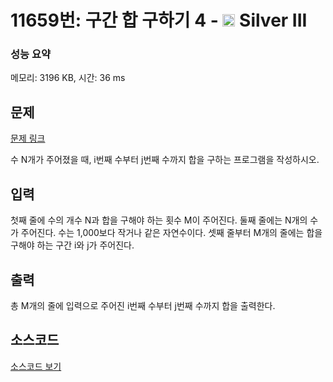 # 11659번: 구간 합 구하기 4 - <img src="https://static.solved.ac/tier_small/8.svg" style="height:20px" /> Silver III

<!-- performance -->
### 성능 요약
메모리: 3196 KB, 시간: 36 ms
<!-- end -->

## 문제

[문제 링크](https://boj.kr/11659)

<p>수 N개가 주어졌을 때, i번째 수부터 j번째 수까지 합을 구하는 프로그램을 작성하시오.</p>

## 입력

<p>첫째 줄에 수의 개수 N과 합을 구해야 하는 횟수 M이 주어진다. 둘째 줄에는 N개의 수가 주어진다. 수는 1,000보다 작거나 같은 자연수이다.&nbsp;셋째 줄부터 M개의 줄에는 합을 구해야 하는 구간 i와 j가 주어진다.</p>

## 출력

<p>총 M개의 줄에 입력으로 주어진 i번째 수부터 j번째 수까지 합을 출력한다.</p>

## 소스코드

[소스코드 보기](구간%20합%20구하기%204.cpp)